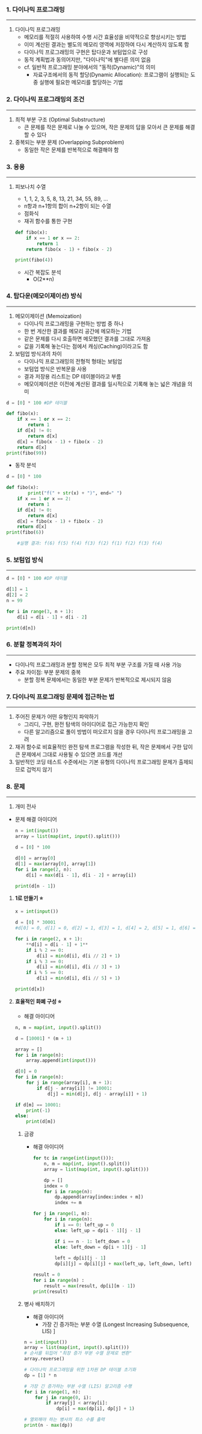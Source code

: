 ### 1. 다이나믹 프로그래밍

---

1. 다이나믹 프로그래밍
    - 메모리를 적절히 사용하여 수행 시간 효율성을 비약적으로 향상시키는 방법
    - 이미 계산된 결과는 별도의 메모리 영역에 저장하여 다시 계산하지 않도록 함
    - 다이나믹 프로그래밍의 구현은 탑다운과 보텀업으로 구성
    - 동적 계획법과 동의어지만, "다이나믹"에 별다른 의미 없음
    - cf. 일반적 프로그래밍 분야에서의 "동적(Dynamic)"의 의미
        - 자료구조에서의 동적 할당(Dynamic Allocation): 프로그램이 실행되는 도중 실행에 필요한 메모리를 할당하는 기법

### 2. 다이나믹 프로그래밍의 조건

---

1. 최적 부분 구조 (Optimal Substructure)
    - 큰 문제를 작은 문제로 나눌 수 있으며, 작은 문제의 답을 모아서 큰 문제를 해결할 수 있다
2. 중복되는 부분 문제 (Overlapping Subproblem)
    - 동일한 작은 문제를 반복적으로 해결해야 함

### 3. 응용

---

1. 피보나치 수열
    - 1, 1, 2, 3, 5, 8, 13, 21, 34, 55, 89, ...
    - n항과 n+1항의 합이 n+2항이 되는 수열
    - 점화식
    - 재귀 함수를 통한 구현
    
    ```python
    def fibo(x):
        if x == 1 or x == 2:
            return 1
        return fibo(x - 1) + fibo(x - 2)
    
    print(fibo(4))
    ```  
    - 시간 복잡도 분석
        - O(2**n)

### 4. 탑다운(메모이제이션) 방식

---

1. 메모이제이션 (Memoization)
    - 다이나믹 프로그래밍을 구현하는 방법 중 하나
    - 한 번 게산한 결과를 메모리 공간에 메모하는 기법
    - 같은 문제를 다시 호출하면 메모했던 결과를 그대로 가져옴
    - 값을 기록해 놓는다는 점에서 캐싱(Caching)이라고도 함
2. 보텀업 방식과의 차이
    - 다이나믹 프로그래밍의 전형적 형태는 보텀업
    - 보텀업 방식은 반복문을 사용
    - 결과 저장용 리스트는 DP 테이블이라고 부름
    - 메모이제이션은 이전에 계산된 결과를 일시적으로 기록해 놓는 넓은 개념을 의미

```python
d = [0] * 100 #DP 테이블

def fibo(x):
    if x == 1 or x == 2:
        return 1
    if d[x] != 0:
        return d[x]
    d[x] = fibo(x - 1) + fibo(x - 2)
    return d[x]
print(fibo(99))
```

- 동작 분석

```python
d = [0] * 100 

def fibo(x):
		print("f(" + str(x) + ")", end=" ")
    if x == 1 or x == 2:
        return 1
    if d[x] != 0:
        return d[x]
    d[x] = fibo(x - 1) + fibo(x - 2)
    return d[x]
print(fibo(6))

	#실행 결과: f(6) f(5) f(4) f(3) f(2) f(1) f(2) f(3) f(4)
```

### 5. 보텀업 방식

---

```python
d = [0] * 100 #DP 테이블

d[1] = 1
d[2] = 2
n = 99

for i in range(3, n + 1):
    d[i] = d[i - 1] + d[i - 2]

print(d[n])
```

### 6. 분할 정복과의 차이

---

- 다이나믹 프로그래밍과 분할 정복은 모두 최적 부분 구조를 가질 때 사용 가능
- 주요 차이점: 부분 문제의 중복
    - 분할 정복 문제에서는 동일한 부분 문제가 반복적으로 제시되지 않음
 
### 7. 다이나믹 프로그래밍 문제에 접근하는 법

---

1. 주어진 문제가 어떤 유형인지 파악하기
    - 그리디, 구현, 완전 탐색의 아이디어로 접근 가능한지 확인
    - 다른 알고리즘으로 풀이 방법이 떠오르지 않을 경우 다이나믹 프로그래밍을 고려
2. 재귀 함수로 비효율적인 완전 탐색 프로그램을 작성한 뒤, 작은 문제에서 구한 답이 큰 문제에서 그대로 사용될 수 있으면 코드를 개선
3. 일반적인 코딩 테스트 수준에서는 기본 유형의 다이나믹 프로그래밍 문제가 출제되므로 겁먹지 않기

### 8. 문제

---

1. 개미 전사

- 문제 해결 아이디어
   
    ```python
    n = int(input())
    array = list(map(int, input().split()))
    
    d = [0] * 100
    
    d[0] = array[0]
    d[1] = max(array[0], array[1])
    for i in range(2, n):
        d[i] = max(d[i - 1], d[i - 2] + array[i])
    
    print(d[n - 1])
    ```
    
1. **1로 만들기 ⭐️**
      
    ```python
    x = int(input())
    
    d = [0] * 30001
    #d[0] = 0, d[1] = 0, d[2] = 1, d[3] = 1, d[4] = 2, d[5] = 1, d[6] = 2, d[7] = 3
    
    for i in range(2, x + 1):
        **d[i] = d[i - 1] + 1**
        if i % 2 == 0:
            d[i] = min(d[i], d[i // 2] + 1)
        if i % 3 == 0:
            d[i] = min(d[i], d[i // 3] + 1)
        if i % 5 == 0:
            d[i] = min(d[i], d[i // 5] + 1)
    
    print(d[x])
    ```
    
2. **효율적인 화폐 구성 ⭐️**
       
    - 해결 아이디어
   
    ```python
    n, m = map(int, input().split())
    
    d = [10001] * (m + 1)
    
    array = []
    for i in range(n):
        array.append(int(input()))
    
    d[0] = 0
    for i in range(n):
        for j in range(array[i], m + 1):
            if d[j - array[i]] != 10001:
                d[j] = min(d[j], d[j - array[i]] + 1)
    
    if d[m] == 10001:
        print(-1)
    else:     
        print(d[m])
    ```
    
    1. 금광

        - 해결 아이디어
            
            ```python
            for tc in range(int(input())):
                n, m = map(int, input().split())
                array = list(map(int, input().split()))
            
                dp = []
                index = 0
                for i in range(n):
                    dp.append(array[index:index + m])
                    index += m
            
            for j in range(1, m):
                for i in range(n):
                    if i == 0: left_up = 0
                    else: left_up = dp[i - 1][j - 1]
            
                    if i == n - 1: left_down = 0
                    else: left_down = dp[i + 1][j - 1]
                        
                    left = dp[i][j - 1]
                    dp[i][j] = dp[i][j] + max(left_up, left_down, left)
            
            result = 0
            for i in range(n) :
                result = max(result, dp[i][m - 1])
            print(result)
            ```
            
    2. 병사 배치하기
        
        - 해결 아이디어
            - 가장 긴 증가하는 부분 수열 (Longest Increasing Subsequence, LIS)
  ]   
        ```python
        n = int(input())
        array = list(map(int, input().split()))
        # 순서를 뒤집어 "최장 증가 부분 수열 문제로 변환"
        array.reverse()
        
        # 다이나믹 프로그래밍을 위한 1차원 DP 테이블 초기화
        dp = [1] * n
        
        # 가장 긴 증가하는 부분 수열 (LIS) 알고리즘 수행
        for i in range(1, n):
            for j in range(0, i):
                if array[j] < array[i]:
                    dp[i] = max(dp[i], dp[j] + 1)
        
        # 열외해야 하는 병사의 최소 수를 출력
        print(n - max(dp))
        ```